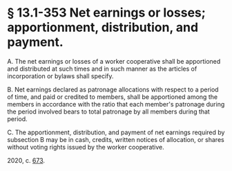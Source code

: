 # § 13.1-353 Net earnings or losses; apportionment, distribution, and payment.

<p>A. The net earnings or losses of a worker cooperative shall be apportioned and distributed at such times and in such manner as the articles of incorporation or bylaws shall specify.</p><p>B. Net earnings declared as patronage allocations with respect to a period of time, and paid or credited to members, shall be apportioned among the members in accordance with the ratio that each member's patronage during the period involved bears to total patronage by all members during that period.</p><p>C. The apportionment, distribution, and payment of net earnings required by subsection B may be in cash, credits, written notices of allocation, or shares without voting rights issued by the worker cooperative.</p><p>2020, c. <a href='http://lis.virginia.gov/cgi-bin/legp604.exe?201+ful+CHAP0673'>673</a>.</p>
